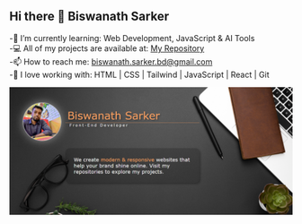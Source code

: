 ## Hi there 👋 Biswanath Sarker
-🌱 I’m currently learning: Web Development, JavaScript & AI Tools  
-💻 All of my projects are available at: [My Repository](https://github.com/BiswanathBD?tab=repositories)  
-📫 How to reach me: biswanath.sarker.bd@gmail.com  
-🚀 I love working with: HTML | CSS | Tailwind | JavaScript | React | Git

<a href="[https://biswanath.dev](https://github.com/BiswanathBD?tab=repositories)" target="_blank">
<img src="Portfolio.png" alt="My Photo" />
</a>
<!--
**BiswanathBD/BiswanathBD** is a ✨ _special_ ✨ repository because its `README.md` (this file) appears on your GitHub profile.

Here are some ideas to get you started:
- 🌱 I’m currently learning ... Web development
- 🤔 I’m looking for help with ...
- 💬 Ask me about ...
- 📫 How to reach me: ...
- 😄 Pronouns: ...
- ⚡ Fun fact: ...
-->
